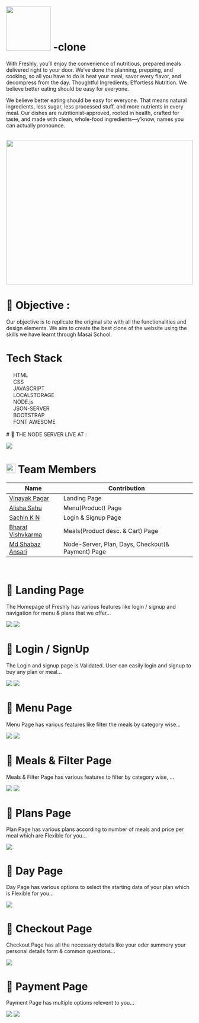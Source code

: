 # <img src="https://github.com/Meshabaz/freshly-clone/blob/master/assets/Freshly__Logo.jpg?raw=true" width="120px"/> -clone

<p>With Freshly, you’ll enjoy the convenience of nutritious, prepared meals delivered right to your door. We’ve done the planning, prepping, and cooking, so all you have to do is heat your meal, savor every flavor, and decompress from the day. Thoughtful Ingredients; Effortless Nutrition. We believe better eating should be easy for everyone.</p>

<p>We believe better eating should be easy for everyone. That means natural ingredients, less sugar, less processed stuff, and more nutrients in every meal. Our dishes are nutritionist-approved, rooted in health, crafted for taste, and made with clean, whole-food ingredients—y’know, names you can actually pronounce. </p>

<br>

<div align="center">
  <img  src="http://photos.prnewswire.com/prnfull/20150201/172711" height="390px" width="100%"/>
  </div>
  
 # 🌟 Objective : <br>
 
 <p>Our objective is to replicate the original site with all the functionalities and design elements. We aim to create the best clone of the website using the skills we have learnt through Masai School.</p>
 
 
 # Tech Stack
  <div><img src="https://cdn-icons-png.flaticon.com/512/174/174854.png" width="15px"/> HTML</div>
  <div><img src="https://cdn-icons-png.flaticon.com/512/732/732190.png" width="15px"/> CSS</div>
  <div><img src="https://cdn-icons-png.flaticon.com/512/5968/5968292.png" width="15px"/> JAVASCRIPT</div>
  <div><img src="https://cdn-icons-png.flaticon.com/512/718/718064.png" width="15px"/> LOCALSTORAGE</div>
  <div><img src="https://tse2.mm.bing.net/th?id=OIP.xQJlilCdJ7U2ebPvc8DYLwHaIJ&pid=Api&P=0" width="15px"/> NODE.js</div>
  <div><img src="https://cdn-icons-png.flaticon.com/512/541/541488.png" width="15px"/> JSON-SERVER</div>
  <div><img src="https://sdtimes.com/wp-content/uploads/2018/01/bootstrap-stack.png" width="15px"/> BOOTSTRAP</div>
  <div><img src="https://www.drupal.org/files/project-images/font_awesome_logo.png" width="15px"/> FONT AWESOME</div>
  
  <br>
   # 🚀 THE NODE SERVER LIVE AT :
 <br>
 <p><a href ="https://web-production-0322.up.railway.app/all" target="_blank"><img src = "https://logos-download.com/wp-content/uploads/2016/09/Node_logo_NodeJS.png"/></a></p>
  
# <img src="https://cdn-icons-png.flaticon.com/512/1534/1534938.png" width="25px"/> Team Members 
 
 | Name            | Contribution                                                                |
| ----------------- | ------------------------------------------------------------------ |
|<a href = "https://github.com/vinayakpagar23" > Vinayak Pagar </a>| Landing Page |
| <a href = "https://github.com/Alisha666" > Alisha Sahu </a>| Menu(Product) Page|
|<a href = "https://github.com/comefly304" > Sachin K N </a> | Login & Signup Page |
|<a href = "https://github.com/bharatvishvkarma" > Bharat Vishvkarma </a>| Meals(Product desc. & Cart) Page |
| <a href = "https://github.com/Meshabaz" > Md Shabaz Ansari </a> | Node-Server, Plan, Days, Checkout(& Payment) Page |
 
 <br>
 
 # 🔹 Landing Page 
 <p>The Homepage of Freshly has various features like login / signup and navigation for menu & plans that we offer...</p>
 <img src="https://github.com/Meshabaz/freshly-clone/blob/master/assets/landing.png"/>
 <img src="https://github.com/Meshabaz/freshly-clone/blob/master/assets/landing1.png"/>
 
 # 🔹 Login / SignUp 
 <p>The Login and signup page is Validated. User can easily login and signup to buy any plan or meal...</p>
 <img src="https://github.com/Meshabaz/freshly-clone/blob/master/assets/login.png"/>
 <img src="https://github.com/Meshabaz/freshly-clone/blob/master/assets/signup.png"/>
 
 # 🔹 Menu Page
 <p>Menu Page has various features like filter the meals by category wise...</p>
  <img src="https://github.com/Meshabaz/freshly-clone/blob/the_pro_code/assets/menu1.png"/>
 <img src="https://github.com/Meshabaz/freshly-clone/blob/the_pro_code/assets/menu2.png"/>
 
 # 🔹 Meals & Filter Page
 <p>Meals & Filter Page has various features to filter by category wise, ...</p>
  <img src="https://github.com/Meshabaz/freshly-clone/blob/master/assets/meals.png"/>
 <img src="https://github.com/Meshabaz/freshly-clone/blob/master/assets/meals1.png"/>
 
 # 🔹 Plans Page
 <p>Plan Page has various plans according to number of meals and price per meal which are Flexible for you... </p>
 <img src="https://github.com/Meshabaz/freshly-clone/blob/the_pro_code/assets/plan.png"/>
 
 # 🔹 Day Page
 <p>Day Page has various options to select the starting data of your plan which is Flexible for you... </p>
 <img src="https://github.com/Meshabaz/freshly-clone/blob/the_pro_code/assets/days.png"/>
 
  # 🔹 Checkout Page
 <p>Checkout Page has all the necessary details like your oder summery your personal details form & common questions... </p>
 <img src="https://github.com/Meshabaz/freshly-clone/blob/the_pro_code/assets/checkout.png"/>
 
   # 🔹 Payment Page
 <p>Payment Page has multiple options relevent to you... </p>
 <img src="https://github.com/Meshabaz/freshly-clone/blob/the_pro_code/assets/pay1.png"/>
 <img src="https://github.com/Meshabaz/freshly-clone/blob/the_pro_code/assets/pay2.png"/> 
 

